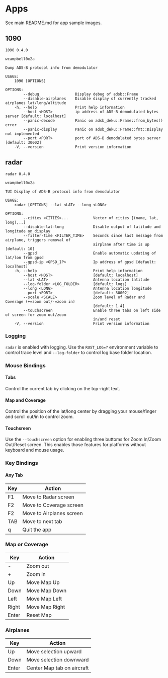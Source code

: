 # Apps

See main README.md for app sample images.

## 1090
```
1090 0.4.0

wcampbell0x2a

Dump ADS-B protocol info from demodulator

USAGE:
    1090 [OPTIONS]

OPTIONS:
        --debug                Display debug of adsb::Frame
        --disable-airplanes    Disable display of currently tracked airplanes lat/long/altitude
    -h, --help                 Print help information
        --host <HOST>          ip address of ADS-B demodulated bytes server [default: localhost]
        --panic-decode         Panic on adsb_deku::Frame::from_bytes() error
        --panic-display        Panic on adsb_deku::Frame::fmt::Display not implemented
        --port <PORT>          port of ADS-B demodulated bytes server [default: 30002]
    -V, --version              Print version information
```

## radar
```
radar 0.4.0

wcampbell0x2a

TUI Display of ADS-B protocol info from demodulator

USAGE:
    radar [OPTIONS] --lat <LAT> --long <LONG>

OPTIONS:
        --cities <CITIES>...           Vector of cities [(name, lat, long),..]
        --disable-lat-long             Disable output of latitude and longitude on display
        --filter-time <FILTER_TIME>    Seconds since last message from airplane, triggers removal of
                                       airplane after time is up [default: 10]
        --gpsd                         Enable automatic updating of lat/lon from gpsd
        --gpsd-ip <GPSD_IP>            Ip address of gpsd [default: localhost]
    -h, --help                         Print help information
        --host <HOST>                  [default: localhost]
        --lat <LAT>                    Antenna location latitude
        --log-folder <LOG_FOLDER>      [default: logs]
        --long <LONG>                  Antenna location longitude
        --port <PORT>                  [default: 30002]
        --scale <SCALE>                Zoom level of Radar and Coverage (+=zoom out/-=zoom in)
                                       [default: 1.4]
        --touchscreen                  Enable three tabs on left side of screen for zoom out/zoom
                                       in/and reset
    -V, --version                      Print version information
```

### Logging
`radar` is enabled with logging. Use the `RUST_LOG=?` environment variable to control trace level and `--log-folder` to control log base folder location.

### Mouse Bindings
#### Tabs
Control the current tab by clicking on the top-right text.

#### Map and Coverage
Control the position of the lat/long center by dragging your mouse/finger and scroll out/in to control zoom.

#### Touchsreen
Use the `--touchscreen` option for enabling three buttoms for Zoom In/Zoom Out/Reset screen.
This enables those features for platforms without keyboard and mouse usage.

### Key Bindings

#### Any Tab
|  Key  |  Action                    |
| ----- | -------------------------- |
| F1    | Move to Radar screen       |
| F2    | Move to Coverage screen    |
| F2    | Move to Airplanes screen   |
| TAB   | Move to next tab           |
| q     | Quit the app               |


### Map or Coverage
|  Key  |  Action                    |
| ----- | -------------------------- |
| -     | Zoom out                   |
| +     | Zoom in                    |
| Up    | Move Map Up                |
| Down  | Move Map Down              |
| Left  | Move Map Left              |
| Right | Move Map Right             |
| Enter | Reset Map                  |

### Airplanes
|  Key  |  Action                    |
| ----- | -------------------------- |
| Up    | Move selection upward      |
| Down  | Move selection downward    |
| Enter | Center Map tab on aircraft |
